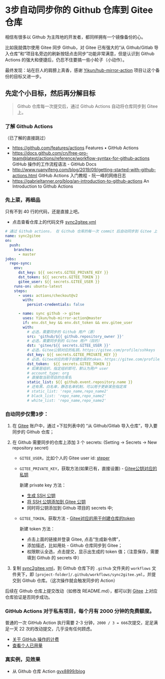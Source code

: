 # 3步自动同步你的 Github 仓库到 Gitee 仓库

相信有很多以 Github 为主阵地的开发者，都同样拥有一个镜像备份的心。

比如我就偶尔使用 Gitee 同步 Github，对 Gitee 已有强大的“从 Github/Gitlab 导入仓库”和“项目名旁边的刷新按钮点击同步”功能非常满意，但是认识到 Github Actions 的强大和便捷后，仍忍不住要搞一些小轮子（小动作）。

最终发现：站在巨人的肩膀上真香，感谢 [Yikun/hub-mirror-action](https://github.com/Yikun/hub-mirror-action) 项目让这个备份的目标又进一步。

## 先定个小目标，然后再分解目标
> Github 仓库每一次提交后，通过 Github Actions 自动将仓库同步到 Gitee 上。

### 了解 Github Actions
（已了解的直接跳过）
- https://github.com/features/actions Features • GitHub Actions
- https://docs.github.com/cn/free-pro-team@latest/actions/reference/workflow-syntax-for-github-actions GitHub 操作的工作流程语法 - GitHub Docs
- http://www.ruanyifeng.com/blog/2019/09/getting-started-with-github-actions.html GitHub Actions 入门教程 - 阮一峰的网络日志
- https://gabrieltanner.org/blog/an-introduction-to-github-actions An Introduction to Github Actions

### 先上菜，再细品
只有不到 40 行的代码，还是直接上吧。

- 点击查看仓库上的代码文件 [sync2gitee.yml](https://github.com/gyx8899/actionsflow/blob/main/workflows/sync2gitee.yml)

```yaml
# 通过 Github actions， 在 Github 仓库的每一次 commit 后自动同步到 Gitee 上
name: sync2gitee
on:
  push:
    branches:
      - master
jobs:
  repo-sync:
    env:
      dst_key: ${{ secrets.GITEE_PRIVATE_KEY }}
      dst_token: ${{ secrets.GITEE_TOKEN }}
      gitee_user: ${{ secrets.GITEE_USER }}
    runs-on: ubuntu-latest
    steps:
      - uses: actions/checkout@v2
        with:
          persist-credentials: false

      - name: sync github -> gitee
        uses: Yikun/hub-mirror-action@master
        if: env.dst_key && env.dst_token && env.gitee_user
        with:
          # 必选，需要同步的 Github 用户（源）
          src: 'github/${{ github.repository_owner }}'
          # 必选，需要同步到的 Gitee 用户（目的）
          dst: 'gitee/${{ secrets.GITEE_USER }}'
          # 必选，Gitee公钥对应的私钥，https://gitee.com/profile/sshkeys
          dst_key: ${{ secrets.GITEE_PRIVATE_KEY }}
          # 必选，Gitee对应的用于创建仓库的token，https://gitee.com/profile/personal_access_tokens
          dst_token:  ${{ secrets.GITEE_TOKEN }}
          # 如果是组织，指定组织即可，默认为用户 user
          # account_type: org
          # 直接取当前项目的仓库名
          static_list: ${{ github.event.repository.name }}
          # 还有黑、白名单，静态名单机制，可以用于更新某些指定库
          # static_list: 'repo_name,repo_name2'
          # black_list: 'repo_name,repo_name2'
          # white_list: 'repo_name,repo_name2'
```

### 自动同步仅需3步：

1. 在 [Gitee](https://gitee.com/) 账户中，通过 `+`下拉列表中的 “从 Github/Gitlab 导入仓库”，导入要同步的 Github 仓库；
1. 在 Github 需要同步的仓库上添加 3 个 secrets: (Setting -> Secrets -> New repository secret)

    - `GITEE_USER`，比如个人的 Gitee user id: [steper](https://gitee.com/steper)
    - `GITEE_PRIVATE_KEY`，获取方法(如果已有，直接设置) - [Gitee公钥对应的私钥](https://gitee.com/profile/sshkeys)
        
        新建 private key 方法：
        - [生成 SSH 公钥](https://gitee.com/help/articles/4181#article-header0)
        - [将 SSH 公钥添加到 Gitee 公钥](https://gitee.com/profile/sshkeys)
        - 同时将公钥添加到 Github 项目的 secrets 中;
    - `GITEE_TOKEN`，获取方法 - [Gitee对应的用于创建仓库的token](https://gitee.com/profile/personal_access_tokens)
        
        新建 token 方法：
        - 点击上面的链接并登录 Gitee, 点击“生成新令牌”，
        - 添加描述，比如用处 - Github 仓库同步到 Gitee；
        - 权限默认全选，点击提交，显示出生成的 token 值；（注意保存，需要填到 Github 的 secrets 中）
1. 复制 [sync2gitee.yml](https://github.com/gyx8899/actionsflow/blob/main/workflows/sync2gitee.yml)，到 Github 仓库下的 `.github` 文件夹的 `workflows` 文件夹下，即 `[project-folder]/.github/workflows/sync2gitee.yml`，并提交到 Github 仓库。（这次操作就会触发同步的 Action）

后续在 Github 仓库上提交改动（如修改 README.md），都可以到 [Gitee](https://gitee.com/) 上对应仓库验证是否同步成功。

### GitHub Actions 对于私有项目，每个月有 2000 分钟的免费额度。
普通的一次 GitHub Action 执行需要 2-3 分钟，`2000 / 3 = 666`次提交，足足满足一天 22 次的改动提交，几乎没有任何顾虑。

- [关于 GitHub 操作的计费](https://docs.github.com/cn/free-pro-team@latest/github/setting-up-and-managing-billing-and-payments-on-github/about-billing-for-github-actions)
- [查看个人已用量](https://github.com/settings/billing)

### 真实例，见效果

- 从 Github 仓库 Action [gyx8899/blog](https://github.com/gyx8899/blog)
